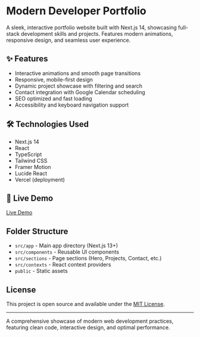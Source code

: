 # Modern Developer Portfolio

A sleek, interactive portfolio website built with Next.js 14, showcasing full-stack development skills and projects. Features modern animations, responsive design, and seamless user experience.

## ✨ Features
- Interactive animations and smooth page transitions
- Responsive, mobile-first design
- Dynamic project showcase with filtering and search
- Contact integration with Google Calendar scheduling
- SEO optimized and fast loading
- Accessibility and keyboard navigation support

## 🛠️ Technologies Used
- Next.js 14
- React
- TypeScript
- Tailwind CSS
- Framer Motion
- Lucide React
- Vercel (deployment)

## 🚀 Live Demo
[Live Demo](https://ashikulislamm.github.io/portfolio/)

## Folder Structure
- `src/app` - Main app directory (Next.js 13+)
- `src/components` - Reusable UI components
- `src/sections` - Page sections (Hero, Projects, Contact, etc.)
- `src/contexts` - React context providers
- `public` - Static assets


## License
This project is open source and available under the [MIT License](LICENSE).

---
A comprehensive showcase of modern web development practices, featuring clean code, interactive design, and optimal performance.
